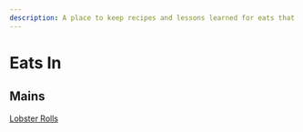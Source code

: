 ```yaml
---
description: A place to keep recipes and lessons learned for eats that I enjoy at home
---
```


# Eats In

## Mains

[Lobster Rolls](lobster-rolls.md)

